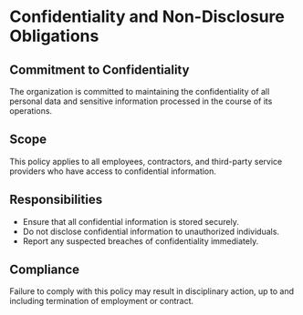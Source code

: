 # Confidentiality and Non-Disclosure Obligations

## Commitment to Confidentiality
The organization is committed to maintaining the confidentiality of all personal data and sensitive information processed in the course of its operations. 

## Scope
This policy applies to all employees, contractors, and third-party service providers who have access to confidential information.

## Responsibilities
- Ensure that all confidential information is stored securely.
- Do not disclose confidential information to unauthorized individuals.
- Report any suspected breaches of confidentiality immediately.

## Compliance
Failure to comply with this policy may result in disciplinary action, up to and including termination of employment or contract.
